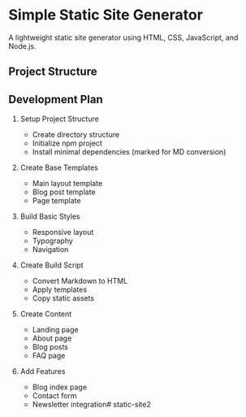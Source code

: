 # Simple Static Site Generator

A lightweight static site generator using HTML, CSS, JavaScript, and Node.js.

## Project Structure

## Development Plan

1. Setup Project Structure
   - Create directory structure
   - Initialize npm project
   - Install minimal dependencies (marked for MD conversion)

2. Create Base Templates
   - Main layout template
   - Blog post template
   - Page template

3. Build Basic Styles
   - Responsive layout
   - Typography
   - Navigation

4. Create Build Script
   - Convert Markdown to HTML
   - Apply templates
   - Copy static assets

5. Create Content
   - Landing page
   - About page
   - Blog posts
   - FAQ page

6. Add Features
   - Blog index page
   - Contact form
   - Newsletter integration# static-site2
